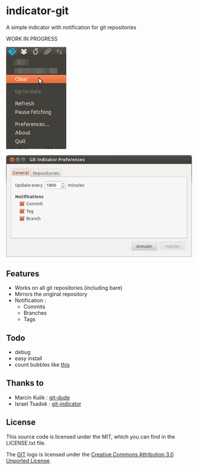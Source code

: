 # indicator-git
A simple indicator with notification for git repositories

WORK IN PROGRESS

![Indicator](https://raw.githubusercontent.com/NaWer/indicator-git/develop/Git%20Indicator%20menu%20Active.png "Indicator")

![Preferences](https://raw.githubusercontent.com/NaWer/indicator-git/develop/Git%20Indicator%20Preferences.png "Preferences")


## Features
* Works on all git repositories (including bare)
* Mirrors the original repository
* Notification :
	* Commits
	* Branches
	* Tags


## Todo
* debug
* easy install
* count bubbles like [this](https://raw.githubusercontent.com/NaWer/indicator-git/develop/indicator_menu_count_idea.png)


## Thanks to
* Marcin Kulik : [git-dude](http://github.com/sickill/git-dude)
* Israel Tsadok : [git-indicator](https://github.com/itsadok/git-indicator)


## License
This source code is licensed under the MIT, which you can find in the LICENSE.txt file.

The [GIT](http://git-scm.com/) logo is licensed under the [Creative Commons Attribution 3.0 Unported License](http://creativecommons.org/licenses/by/3.0/).
